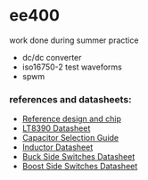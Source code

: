 # ee400
work done during summer practice

* dc/dc converter
* iso16750-2 test waveforms
* spwm 

### references and datasheets: 
* [Reference design and chip](http://www.ti.com/lit/ds/symlink/lm5118.pdf) 
* [LT8390 Datasheet](http://cds.linear.com/docs/en/datasheet/8390f.pdf)
* [Capacitor Selection Guide](http://www.ti.com/lit/an/slta055/slta055.pdf)
* [Inductor Datasheet](http://katalog.we-online.de/pbs/datasheet/7443641000.pdf)
* [Buck Side Switches Datasheet](https://www.infineon.com/dgdl/BSC014N04LSI_rev2.1.pdf?folderId=db3a304313b8b5a60113cee8763b02d7&fileId=db3a3043353fdc16013552fc8f274806)
* [Boost Side Switches Datasheet](https://www.infineon.com/dgdl/Infineon-BSC009NE2LS5I-DS-v02_00-EN.pdf?fileId=5546d4624bcaebcf014c09a38586234e)
